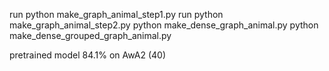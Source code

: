 run python make_graph_animal_step1.py
run python make_graph_animal_step2.py
python make_dense_graph_animal.py
python make_dense_grouped_graph_animal.py

pretrained model 84.1% on AwA2 (40)
